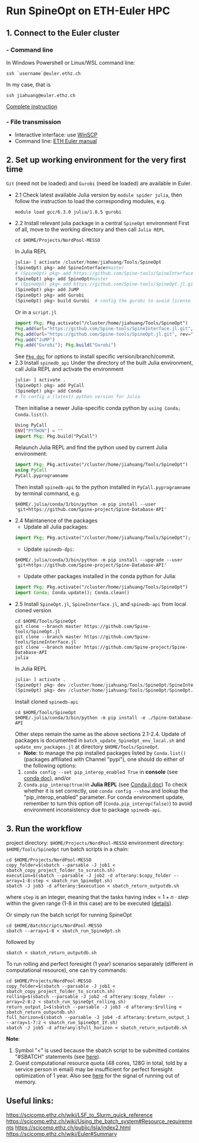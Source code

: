 # Run SpineOpt on ETH-Euler HPC
## 1. Connect to the Euler cluster
### - Command line 
In Windows Powershell or Linux/WSL command line:
```
ssh `username`@euler.ethz.ch
```
In my case, that is
```
ssh jiahuang@euler.ethz.ch
```
[Complete instruction](https://scicomp.ethz.ch/wiki/Accessing_the_clusters)
### - File transmission
- Interactive interface: use [WinSCP](https://winscp.net/eng/download.php)
- Command line: [ETH Euler manual](https://scicomp.ethz.ch/wiki/Storage_systems#File_transfer)

## 2. Set up working environment for the very first time
`Git` (need not be loaded) and `Gurobi` (need be loaded) are available in Euler.
- 2.1 Check latest available Julia version by `module spider julia`, then follow the instruction to load the corresponding modules, e.g.
    ```console
    module load gcc/6.3.0 julia/1.8.5 gurobi
    ```
- 2.2 Install relevant julia package in a central `SpineOpt` environment
First of all, move to the working directory and then call `Julia REPL`
    ```console
    cd $HOME/Projects/NordPool-MESSO
    ```
    In Julia REPL
    ```Julia
    julia> ] activate /cluster/home/jiahuang/Tools/SpineOpt
    (SpineOpt) pkg> add SpineInterface#master
    # (SpineOpt) pkg> add https://github.com/Spine-tools/SpineInterface.jl.git#commitSHA
    (SpineOpt) pkg> add SpineOpt#master
    # (SpineOpt) pkg> add https://github.com/Spine-tools/SpineOpt.jl.git#commitSHA
    (SpineOpt) pkg> add JuMP
    (SpineOpt) pkg> add Gurobi
    (SpineOpt) pkg> build Gurobi  # config the gurobi to avoid license inconsistency
    ```
    Or in a `script.jl`
    ```Julia
    import Pkg; Pkg.activate("/cluster/home/jiahuang/Tools/SpineOpt")
    Pkg.add(url="https://github.com/Spine-tools/SpineInterface.jl.git", rev="master")
    Pkg.add(url="https://github.com/Spine-tools/SpineOpt.jl.git", rev="master")
    Pkg.add("JuMP")
    Pkg.add("Gurobi"); Pkg.build("Gurobi")
    ```
    See [`Pkg doc`](https://pkgdocs.julialang.org/v1/managing-packages/) for options to install specific version/branch/commit.
- 2.3 Install `spinedb_api`
Under the directory of the built Julia environment, call Julia REPL and activate the environment
    ```Julia
    julia> ] activate .
    (SpineOpt) pkg> add PyCall
    (SpineOpt) pkg> add Conda
    # To config a (latest) python version for Julia 
    ```
    Then initialise a newer Julia-specific conda python by `using Conda; Conda.list()`.
    ```Julia
    Using PyCall
    ENV["PYTHON"] = ""
    import Pkg; Pkg.build("PyCall")
    ```
    Relaunch Julia REPL and find the python used by current Julia environment:
    ```Julia
    import Pkg; Pkg.activate("/cluster/home/jiahuang/Tools/SpineOpt")
    using PyCall
    PyCall.pyprogramname
    ```
    Then install `spinedb-api` to the python installed in `PyCall.pyprogramname` by terminal command, e.g.
    ```console
    $HOME/.julia/conda/3/bin/python -m pip install --user 'git+https://github.com/Spine-project/Spine-Database-API'
    ```
- 2.4 Maintanence of the packages
    - Update all Julia packages:
    ```Julia
    import Pkg; Pkg.activate("/cluster/home/jiahuang/Tools/SpineOpt"); Pkg.update()
    ```
    - Update `spinedb-dpi`:
    ```console
    $HOME/.julia/conda/3/bin/python -m pip install --upgrade --user 'git+https://github.com/Spine-project/Spine-Database-API'
    ```
    - Update other packages installed in the conda python for Julia:
    ```Julia
    import Pkg; Pkg.activate("/cluster/home/jiahuang/Tools/SpineOpt")
    import Conda; Conda.update(); Conda.clean()
    ```
- 2.5 Install `SpineOpt.jl`, `SpineInterface.jl`, and `spinedb-api` from local cloned version
    ```console
    cd $HOME/Tools/SpineOpt
    git clone --branch master https://github.com/Spine-tools/SpineOpt.jl
    git clone --branch master https://github.com/Spine-tools/SpineInterface.jl
    git clone --branch master https://github.com/Spine-project/Spine-Database-API
    julia
    ```
    In Julia REPL
    ```Julia
    julia> ] activate .
    (SpineOpt) pkg> dev /cluster/home/jiahuang/Tools/SpineOpt/SpineInterface.jl
    (SpineOpt) pkg> dev /cluster/home/jiahuang/Tools/SpineOpt/SpineOpt.jl
    ```
    Install cloned `spinedb-api`
    ```console
    cd $HOME/Tools/SpineOpt
    $HOME/.julia/conda/3/bin/python -m pip install -e ./Spine-Database-API
    ```
    Other steps remain the same as the above sections 2.1-2.4. Update of packages is documented in `batch_update_SpineOpt_env_local.sh` and `update_env_packages.jl` at directory `$HOME/Tools/SpineOpt`.
    * **Note**: to manage the pip installed packages listed by `Conda.list()` (packages affiliated with Channel "pypi"), one should do either of the following options:
    1. `conda config --set pip_interop_enabled True` in **console** (see [conda doc](https://docs.conda.io/projects/conda/en/latest/user-guide/configuration/pip-interoperability.html#improving-interoperability-with-pip)), and/or
    2. `Conda.pip_interop(true)`in **Julia REPL** (see [Conda.jl doc](https://github.com/JuliaPy/Conda.jl#conda-and-pip))
    To check whether it is set correctly, use `conda config --show` and lookup the "pip_interop_enabled" parameter. For conda environment update, remember to turn this option off (`Conda.pip_interop(false)`) to avoid environment inconsistency due to package `spinedb-api`.


## 3. Run the workflow
project directory: `$HOME/Projects/NordPool-MESSO`
environment directory: `$HOME/Tools/SpineOpt`
run batch scripts in a chain:
```console
cd $HOME/Projects/NordPool-MESSO
copy_folder=$(sbatch --parsable -J job1 < sbatch_copy_project_folder_to_scratch.sh)
execution=$(sbatch --parsable -J job2 -d afterany:$copy_folder --array=1-8:step < sbatch_run_SpineOpt.sh)
sbatch -J job3 -d afterany:$execution < sbatch_return_outputdb.sh
```
where `step` is an integer, meaning that the tasks having index = $1+n \cdot step$ within the given range (1-8 in this case) are to be executed ([details](https://scicomp.ethz.ch/wiki/LSF_to_Slurm_quick_reference#Job_array)).

Or simply run the batch script for running SpineOpt
```console
cd $HOME/BatchScripts/NordPool-MESSO
sbatch --array=1-8 < sbatch_run_SpineOpt.sh
```
followed by
```console
sbatch < sbatch_return_outputdb.sh
```
To run rolling and perfect foresight (1 year) scenarios separately (different in computational resource), one can try commands:
```console
cd $HOME/Projects/NordPool-MESSO
copy_folder=$(sbatch --parsable -J job1 < sbatch_copy_project_folder_to_scratch.sh)
rolling=$(sbatch --parsable -J job2 -d afterany:$copy_folder --array=2-8:2 < sbatch_run_SpineOpt_rolling.sh)
return_output_1=$(sbatch --parsable -J job3 -d afterany:$rolling < sbatch_return_outputdb.sh)
full_horizon=$(sbatch --parsable -J job4 -d afterany:$return_output_1 --array=1-7:2 < sbatch_run_SpineOpt_1Y.sh)
sbatch -J job5 -d afterany:$full_horizon < sbatch_return_outputdb.sh
```
**Note**: 
1. Symbol "<" is used because the sbatch script to be submitted contains "#SBATCH" statements (see [here](https://scicomp.ethz.ch/wiki/FAQ#How_do_I_submit_a_shell_script.3F)).
2. Guest computational resource quota (48 cores, 128G in total, told by a service person in email) may be insufficient for perfect foresight optimization of 1 year. Also see [here](https://scicomp.ethz.ch/wiki/FAQ#My_job_is_terminated_with_the_error_message_slurmstepd:_error:_poll.28.29:_Bad_address) for the signal of running out of memory.

## Useful links:
https://scicomp.ethz.ch/wiki/LSF_to_Slurm_quick_reference
https://scicomp.ethz.ch/wiki/Using_the_batch_system#Resource_requirements
https://scicomp.ethz.ch/public/lsla/index2.html
https://scicomp.ethz.ch/wiki/Euler#Summary
